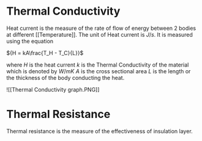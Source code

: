 # Thermal Conductivity

Heat current is the measure of the rate of flow of energy between 2 bodies at different [[Temperature]]. The unit of Heat current is ${J/s}$. It is measured using the equation

${H = kA\frac{T_H - T_C}{L}}$

where
*H* is the heat current
*k* is the Thermal Conductivity of the material which is denoted by ${W/mK}$
*A* is the cross sectional area
*L* is the length or the thickness of the body conducting the heat.

![[Thermal Conductivity graph.PNG]]

# Thermal Resistance

Thermal resistance is the measure of the effectiveness of insulation layer.

